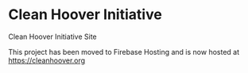 # Clean Hoover Initiative
Clean Hoover Initiative Site

This project has been moved to Firebase Hosting and is now hosted at https://cleanhoover.org
